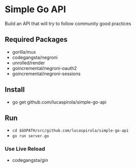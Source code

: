 # Simple Go API

Build an API that will try to follow community good practices

## Required Packages

* gorilla/mux
* codegangsta/negroni
* unrolled/render
* goincremental/negroni-oauth2
* goincremental/negroni-sessions

## Install

* go get github.com/lucaspirola/simple-go-api

## Run

* ```cd $GOPATH/src/github.com/lucaspirola/simple-go-api```
* ```go run server.go```

### Use Live Reload

* codegangsta/gin